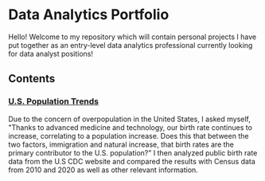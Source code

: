 # Data Analytics Portfolio
Hello! Welcome to my repository which will contain personal projects I have put together as an entry-level data analytics professional currently looking for data analyst positions!

## Contents
### [U.S. Population Trends](https://github.com/chloelinli/chloelinli.github.io/tree/main/projects/us_birth_rate_trends_20221006)
Due to the concern of overpopulation in the United States, I asked myself, "Thanks to advanced medicine and technology, our birth rate continues to increase, correlating to a population increase. Does this that between the two factors, immigration and natural increase, that birth rates are the primary contributor to the U.S. population?" I then analyzed public birth rate data from the U.S CDC website and compared the results with Census data from 2010 and 2020 as well as other relevant information.
